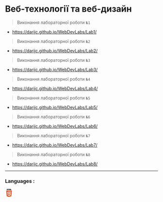 # Веб-технології та веб-дизайн

> Виконання лабораторної роботи ``` №1 ```
- https://darijc.github.io/WebDevLabs/Lab1/
> Виконання лабораторної роботи ``` №2 ```
- https://darijc.github.io/WebDevLabs/Lab2/
> Виконання лабораторної роботи ``` №3 ```
- https://darijc.github.io/WebDevLabs/Lab3/
> Виконання лабораторної роботи ``` №4 ```
- https://darijc.github.io/WebDevLabs/Lab4/
> Виконання лабораторної роботи ``` №5 ```
- https://darijc.github.io/WebDevLabs/Lab5/
> Виконання лабораторної роботи ``` №6 ```
- https://darijc.github.io/WebDevLabs/Lab6/
> Виконання лабораторної роботи ``` №7 ```
- https://darijc.github.io/WebDevLabs/Lab7/
> Виконання лабораторної роботи ``` №8 ```
- https://darijc.github.io/WebDevLabs/Lab8/

---
### Languages :
<img align="left" alt="HTML5" width="26px" src="https://raw.githubusercontent.com/github/explore/80688e429a7d4ef2fcale82350fe8e3517d3494d/topics/html/html.png" />
